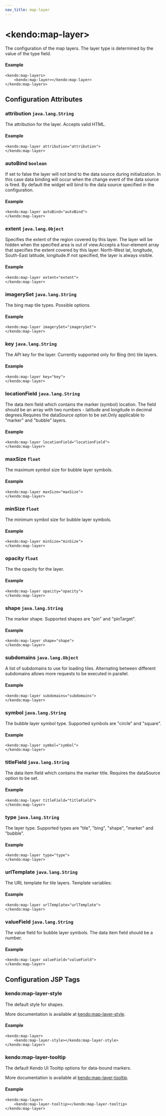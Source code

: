 ```yaml
---
nav_title: map-layer
---
```


# \<kendo:map-layer\>

The configuration of the map layers.
The layer type is determined by the value of the type field.

#### Example
    <kendo:map-layers>
        <kendo:map-layer></kendo:map-layer>
    </kendo:map-layers>

## Configuration Attributes

### attribution `java.lang.String`

The attribution for the layer. Accepts valid HTML.

#### Example
    <kendo:map-layer attribution="attribution">
    </kendo:map-layer>

### autoBind `boolean`

If set to false the layer will not bind to the data source during initialization. In this case data binding will occur when the change event of the
data source is fired. By default the widget will bind to the data source specified in the configuration.

#### Example
    <kendo:map-layer autoBind="autoBind">
    </kendo:map-layer>

### extent `java.lang.Object`

Specifies the extent of the region covered by this layer.
The layer will be hidden when the specified area is out of view.Accepts a four-element array that specifies the extent covered by this layer:
North-West lat, longitude, South-East latitude, longitude.If not specified, the layer is always visible.

#### Example
    <kendo:map-layer extent="extent">
    </kendo:map-layer>

### imagerySet `java.lang.String`

The bing map tile types. Possible options.

#### Example
    <kendo:map-layer imagerySet="imagerySet">
    </kendo:map-layer>

### key `java.lang.String`

The API key for the layer. Currently supported only for Bing (tm) tile layers.

#### Example
    <kendo:map-layer key="key">
    </kendo:map-layer>

### locationField `java.lang.String`

The data item field which contains the marker (symbol) location.
The field should be an array with two numbers - latitude and longitude in decimal degrees.Requires the dataSource option to be set.Only applicable to "marker" and "bubble" layers.

#### Example
    <kendo:map-layer locationField="locationField">
    </kendo:map-layer>

### maxSize `float`

The maximum symbol size for bubble layer symbols.

#### Example
    <kendo:map-layer maxSize="maxSize">
    </kendo:map-layer>

### minSize `float`

The minimum symbol size for bubble layer symbols.

#### Example
    <kendo:map-layer minSize="minSize">
    </kendo:map-layer>

### opacity `float`

The the opacity for the layer.

#### Example
    <kendo:map-layer opacity="opacity">
    </kendo:map-layer>

### shape `java.lang.String`

The marker shape. Supported shapes are "pin" and "pinTarget".

#### Example
    <kendo:map-layer shape="shape">
    </kendo:map-layer>

### subdomains `java.lang.Object`

A list of subdomains to use for loading tiles.
Alternating between different subdomains allows more requests to be executed in parallel.

#### Example
    <kendo:map-layer subdomains="subdomains">
    </kendo:map-layer>

### symbol `java.lang.String`

The bubble layer symbol type. Supported symbols are "circle" and "square".

#### Example
    <kendo:map-layer symbol="symbol">
    </kendo:map-layer>

### titleField `java.lang.String`

The data item field which contains the marker title.
Requires the dataSource option to be set.

#### Example
    <kendo:map-layer titleField="titleField">
    </kendo:map-layer>

### type `java.lang.String`

The layer type. Supported types are "tile", "bing", "shape", "marker" and "bubble".

#### Example
    <kendo:map-layer type="type">
    </kendo:map-layer>

### urlTemplate `java.lang.String`

The URL template for tile layers. Template variables:

#### Example
    <kendo:map-layer urlTemplate="urlTemplate">
    </kendo:map-layer>

### valueField `java.lang.String`

The value field for bubble layer symbols.
The data item field should be a number.

#### Example
    <kendo:map-layer valueField="valueField">
    </kendo:map-layer>


##  Configuration JSP Tags

### kendo:map-layer-style

The default style for shapes.

More documentation is available at [kendo:map-layer-style](/kendo-ui/api/wrappers/jsp/map/layer-style).

#### Example

    <kendo:map-layer>
        <kendo:map-layer-style></kendo:map-layer-style>
    </kendo:map-layer>

### kendo:map-layer-tooltip

The default Kendo UI Tooltip options for data-bound markers.

More documentation is available at [kendo:map-layer-tooltip](/kendo-ui/api/wrappers/jsp/map/layer-tooltip).

#### Example

    <kendo:map-layer>
        <kendo:map-layer-tooltip></kendo:map-layer-tooltip>
    </kendo:map-layer>

